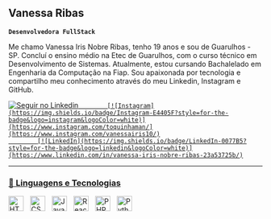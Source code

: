 ## Vanessa Ribas

**`Desenvolvedora FullStack`**

Me chamo Vanessa Iris Nobre Ribas, tenho 19 anos e sou de Guarulhos - SP. Concluí o ensino médio na Etec de Guarulhos, com o curso técnico em Desenvolvimento de Sistemas. Atualmente, estou cursando Bachalelado em Engenharia da Computação na Fiap. Sou apaixonada por tecnologia e compartilho meu conhecimento através do meu Linkedin, Instagram e GitHub.


<p align="left">
    <a href="https://www.linkedin.com/in/vanessa-iris-nobre-ribas-23a53725b/">
        <img 
            alt="Seguir no Linkedin" 
            title="Linkedin" 
           src="https://custom-icon-badges.demolab.com/github/followers/Vanessaribas?color=ffe000&style=for-the-badge&labelColor=ffe000&logo=star&label=Linkedin"
         
            [![Instagram](https://img.shields.io/badge/Instagram-E4405F?style=for-the-badge&logo=instagram&logoColor=white)](https://www.instagram.com/toquinhaman/](https://www.instagram.com/vanessairis10/)
            [![LinkedIn](https://img.shields.io/badge/LinkedIn-0077B5?style=for-the-badge&logo=linkedin&logoColor=white)](https://www.linkedin.com/in/vanessa-iris-nobre-ribas-23a53725b/)
 
</p>

---

### 🤖 Linguagens e Tecnologias

<img 
    align="left" 
    alt="HTML"
    title="HTML" 
    width="30px" 
    style="padding-right: 10px;" 
    src="https://cdn.jsdelivr.net/gh/devicons/devicon@latest/icons/html5/html5-original.svg" 
/>
<img 
    align="left" 
    alt="CSS" 
    title="CSS"
    width="30px" 
    style="padding-right: 10px;" 
    src="https://cdn.jsdelivr.net/gh/devicons/devicon@latest/icons/css3/css3-original.svg" 
/>
<img 
    align="left" 
    alt="JavaScript" 
    title="JavaScript"
    width="30px" 
    style="padding-right: 10px;" 
    src="https://cdn.jsdelivr.net/gh/devicons/devicon@latest/icons/javascript/javascript-original.svg" 
/>
<img 
    align="left" 
    alt="React"
    title="React" 
    width="30px" 
    style="padding-right: 10px;" 
    src="https://cdn.jsdelivr.net/gh/devicons/devicon@latest/icons/react/react-original.svg" 
/>
<img 
    align="left" 
    alt="PHP" 
    title="PHP"
    width="30px" 
    style="padding-right: 10px;" 
    src="https://cdn.jsdelivr.net/gh/devicons/devicon@latest/icons/php/php-original.svg" 
/>
<img 
    align="left" 
    alt="Python" 
    title="Python"
    width="30px" 
    style="padding-right: 10px;" 
    src="https://cdn.jsdelivr.net/gh/devicons/devicon@latest/icons/python/python-original.svg" 
/>

<br/>
<br/>
